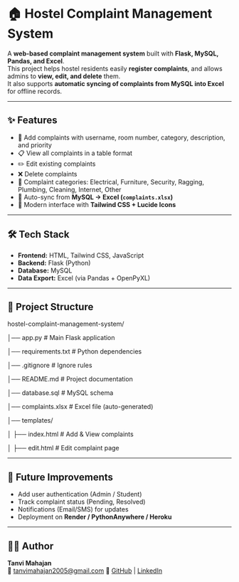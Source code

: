 # 🏠 Hostel Complaint Management System  

A **web-based complaint management system** built with **Flask, MySQL, Pandas, and Excel**.  
This project helps hostel residents easily **register complaints**, and allows admins to **view, edit, and delete** them.  
It also supports **automatic syncing of complaints from MySQL into Excel** for offline records.  

---

## ✨ Features  
- 📝 Add complaints with username, room number, category, description, and priority  
- 📋 View all complaints in a table format  
- ✏️ Edit existing complaints  
- ❌ Delete complaints  
- 📂 Complaint categories: Electrical, Furniture, Security, Ragging, Plumbing, Cleaning, Internet, Other  
- 🔄 Auto-sync from **MySQL → Excel (`complaints.xlsx`)**  
- 🎨 Modern interface with **Tailwind CSS + Lucide Icons**  

---

## 🛠 Tech Stack  
- **Frontend:** HTML, Tailwind CSS, JavaScript  
- **Backend:** Flask (Python)  
- **Database:** MySQL  
- **Data Export:** Excel (via Pandas + OpenPyXL)  

---

## 📂 Project Structure  
hostel-complaint-management-system/


│── app.py # Main Flask application


│── requirements.txt # Python dependencies


│── .gitignore # Ignore rules


│── README.md # Project documentation


│── database.sql # MySQL schema


│── complaints.xlsx # Excel file (auto-generated)


│── templates/


│ ├── index.html # Add & View complaints


│ ├── edit.html # Edit complaint page


---

## 🚀 Future Improvements  
- Add user authentication (Admin / Student)  
- Track complaint status (Pending, Resolved)  
- Notifications (Email/SMS) for updates  
- Deployment on **Render / PythonAnywhere / Heroku**  

---

## 👨‍💻 Author  
**Tanvi Mahajan**  
📧 tanvimahajan2005@gmail.com 
🔗 [GitHub](https://github.com/Tanvi-22-code) | [LinkedIn](https://linkedin.com/in/tanvi-s-mahajan)
